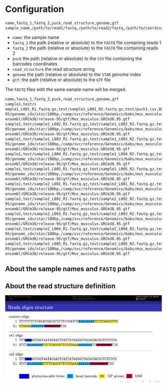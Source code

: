 

# Configuration

```
name,fastq_1,fastq_2,puck,read_structure,genome,gtf
sample_name,/path/to/read1/fastq,/path/to/read2/fastq,/path/to/coordinates/csv,read_structure_string,/path/to/STAR/index,/path/to/gtf
```

 * `name`: the sample name
 * `fastq_1` the path (relative or absolute) to the `FASTQ` file containing reads 1
 * `fastq_2` the path (relative or absolute) to the `FASTQ` file containing reads 2
 * `puck` the path (relative or absolute) to the `CSV` file containing the barcodes coordinates
 * `read_structure` the read structure string
 *  `genome` the path (relative or absolute) to the `STAR` genome index
 *  `gtf`: the path (relative or absolute) to the `GTF` file

The `FASTQ` files with the same sample name will be merged.

```
name,fastq_1,fastq_2,puck,read_structure,genome,gtf
sample1,test/s ample1_L001_R1.fastq.gz,test/sample1_L001_R2.fastq.gz,test/puck1.csv,8C18U7C2X8M,/camp/svc/reference/Genomics/babs/mus_musculus/ensembl/GRCm38/release-95/genome_idx/star/100bp,/camp/svc/reference/Genomics/babs/mus_musculus/
ensembl/GRCm38/release-95/gtf/Mus_musculus.GRCm38.95.gtf
sample1,test/sample1_L002_R1.fastq.gz,test/sample1_L002_R2.fastq.gz,test/puck1.csv,8C18U7C2X8M,/camp/svc/reference/Genomics/babs/mus_musculus/ensembl/GRCm38/release-95/genome_idx/star/100bp,/camp/svc/reference/Genomics/babs/mus_musculus/
ensembl/GRCm38/release-95/gtf/Mus_musculus.GRCm38.95.gtf
sample1,test/sample1_L003_R1.fastq.gz,test/sample1_L003_R2.fastq.gz,test/puck1.csv,8C18U7C2X8M,/camp/svc/reference/Genomics/babs/mus_musculus/ensembl/GRCm38/release-95/genome_idx/star/100bp,/camp/svc/reference/Genomics/babs/mus_musculus/
ensembl/GRCm38/release-95/gtf/Mus_musculus.GRCm38.95.gtf
sample1,test/sample1_L004_R1.fastq.gz,test/sample1_L004_R2.fastq.gz,test/puck1.csv,8C18U7C2X8M,/camp/svc/reference/Genomics/babs/mus_musculus/ensembl/GRCm38/release-95/genome_idx/star/100bp,/camp/svc/reference/Genomics/babs/mus_musculus/
ensembl/GRCm38/release-95/gtf/Mus_musculus.GRCm38.95.gtf
sample1,test/sample1_L005_R1.fastq.gz,test/sample1_L005_R2.fastq.gz,test/puck1.csv,8C18U7C2X8M,/camp/svc/reference/Genomics/babs/mus_musculus/ensembl/GRCm38/release-95/genome_idx/star/100bp,/camp/svc/reference/Genomics/babs/mus_musculus/
ensembl/GRCm38/release-95/gtf/Mus_musculus.GRCm38.95.gtf
sample2,test/sample2_L001_R1.fastq.gz,test/sample2_L001_R2.fastq.gz,test/puck2.csv,8C18U7C2X8M,/camp/svc/reference/Genomics/babs/mus_musculus/ensembl/GRCm38/release-95/genome_idx/star/100bp,/camp/svc/reference/Genomics/babs/mus_musculus/
ensembl/GRCm38/release-95/gtf/Mus_musculus.GRCm38.95.gtf
sample2,test/sample2_L002_R1.fastq.gz,test/sample2_L002_R2.fastq.gz,test/puck2.csv,8C18U7C2X8M,/camp/svc/reference/Genomics/babs/mus_musculus/ensembl/GRCm38/release-95/genome_idx/star/100bp,/camp/svc/reference/Genomics/babs/mus_musculus/
ensembl/GRCm38/release-95/gtf/Mus_musculus.GRCm38.95.gtf
sample2,test/sample2_L003_R1.fastq.gz,test/sample2_L003_R2.fastq.gz,test/puck2.csv,8C18U7C2X8M,/camp/svc/reference/Genomics/babs/mus_musculus/ensembl/GRCm38/release-95/genome_idx/star/100bp,/camp/svc/reference/Genomics/babs/mus_musculus/
ensembl/GRCm38/release-95/gtf/Mus_musculus.GRCm38.95.gtf
sample2,test/sample2_L004_R1.fastq.gz,test/sample2_L004_R2.fastq.gz,test/puck2.csv,8C18U7C2X8M,/camp/svc/reference/Genomics/babs/mus_musculus/ensembl/GRCm38/release-95/genome_idx/star/100bp,/camp/svc/reference/Genomics/babs/mus_musculus/
ensembl/GRCm38/release-95/gtf/Mus_musculus.GRCm38.95.gtf
sample2,test/sample2_L005_R1.fastq.gz,test/sample2_L005_R2.fastq.gz,test/puck2.csv,8C18U7C2X8M,/camp/svc/reference/Genomics/babs/mus_musculus/ensembl/GRCm38/release-95/genome_idx/star/100bp,/camp/svc/reference/Genomics/babs/mus_musculus/
ensembl/GRCm38/release-95/gtf/Mus_musculus.GRCm38.95.gtf
```

## About the sample names and `FASTQ` paths

## About the read structure definition

![Oligos](oligos.png)

